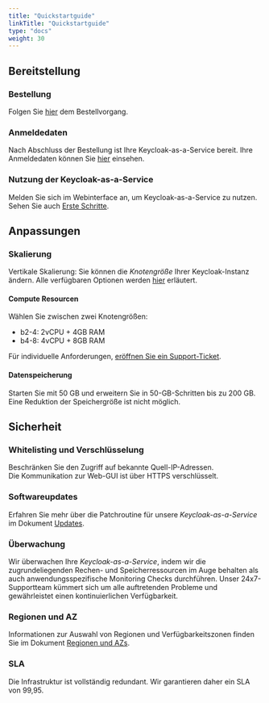 ```yaml
---
title: "Quickstartguide"
linkTitle: "Quickstartguide"
type: "docs"
weight: 30
---
```


## Bereitstellung

### Bestellung

Folgen Sie  [hier](../../tutorials/ordering/) dem Bestellvorgang.

### Anmeldedaten

Nach Abschluss der Bestellung ist Ihre Keycloak-as-a-Service bereit. Ihre Anmeldedaten können Sie [hier](../../tutorials/retrieve_login_credentials/) einsehen.

### Nutzung der Keycloak-as-a-Service

Melden Sie sich im Webinterface an, um Keycloak-as-a-Service zu nutzen. Sehen Sie auch [Erste Schritte](../../tutorials/first_steps/#an-der-iam---keycloak-webui-anmelden).

## Anpassungen

### Skalierung

Vertikale Skalierung: Sie können die *Knotengröße* Ihrer Keycloak-Instanz ändern. Alle verfügbaren Optionen werden [hier](../../documentation/nodesize/) erläutert.

#### Compute Resourcen

Wählen Sie zwischen zwei Knotengrößen:

- b2-4: 2vCPU + 4GB RAM
- b4-8: 4vCPU + 8GB RAM

Für individuelle Anforderungen, [eröffnen Sie ein Support-Ticket](https://customerservice.plusserver.com/support/ticket-create).

#### Datenspeicherung

Starten Sie mit 50 GB und erweitern Sie in 50-GB-Schritten bis zu 200 GB. Eine Reduktion der Speichergröße ist nicht möglich.

## Sicherheit

### Whitelisting und Verschlüsselung

Beschränken Sie den Zugriff auf bekannte Quell-IP-Adressen. <br/>
Die Kommunikation zur Web-GUI ist über HTTPS verschlüsselt.

### Softwareupdates

Erfahren Sie mehr über die Patchroutine für unsere *Keycloak-as-a-Service* im Dokument [Updates](../../documentation/update/).

### Überwachung

Wir überwachen Ihre *Keycloak-as-a-Service*, indem wir die zugrundeliegenden Rechen- und Speicherressourcen im Auge behalten als auch anwendungsspezifische Monitoring Checks durchführen. Unser 24x7-Supportteam kümmert sich um alle auftretenden Probleme und gewährleistet einen kontinuierlichen Verfügbarkeit.

### Regionen und AZ

Informationen zur Auswahl von Regionen und Verfügbarkeitszonen finden Sie im Dokument [Regionen und AZs](../../../general/plusserver-region-az/).

### SLA

Die Infrastruktur ist vollständig redundant. Wir garantieren daher ein SLA von 99,95.
